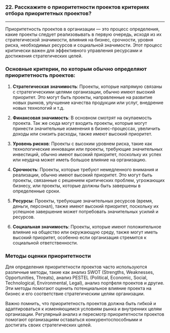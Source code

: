 ### 22. Расскажите о приоритетности проектов критериях отбора приоритетных проектов?

---

Приоритетность проектов в организации — это процесс определения, какие проекты следует реализовывать в первую очередь, исходя из их стратегической значимости, влияния на бизнес, срочности, уровня риска, необходимых ресурсов и социальной значимости. Этот процесс критически важен для эффективного управления ресурсами и достижения стратегических целей. 
### Основные критерии, по которым обычно определяют приоритетность проектов:

1.  **Стратегическая значимость**: Проекты, которые напрямую связаны с стратегическими целями организации, обычно имеют высокий приоритет. Это могут быть проекты, направленные на развитие новых рынков, улучшение качества продукции или услуг, внедрение новых технологий и т.д.

2.  **Финансовая значимость**: В основном смотрят на окупаемость проекта. Так же сюда могут входить проекты, которые могут принести значительные изменения в бизнес-процессах, увеличить доходы или снизить расходы, также имеют высокий приоритет.

3.  **Уровень рисков**: Проекты с высоким уровнем риска, такие как технологические инновации или проекты, требующие значительных инвестиций, обычно имеют высокий приоритет, поскольку их успех или неудача может иметь большое влияние на организацию.

4.  **Срочность**: Проекты, которые требуют немедленного внимания и реализации, обычно имеют высокий приоритет. Это могут быть проекты, связанные с решением критических проблем, угрожающих бизнесу, или проекты, которые должны быть завершены в определенные сроки.

5.  **Ресурсы**: Проекты, требующие значительных ресурсов (время, деньги, персонал), также имеют высокий приоритет, поскольку их успешное завершение может потребовать значительных усилий и ресурсов.

6.  **Социальная значимость**: Проекты, которые имеют положительное влияние на общество или окружающую среду, также могут иметь высокий приоритет, особенно если организация стремится к социальной ответственности.

### Методы оценки приоритетности

Для определения приоритетности проектов часто используются различные методы, такие как анализ SWOT (Strengths, Weaknesses, Opportunities, Threats), анализ PESTEL (Political, Economic, Social, Technological, Environmental, Legal), анализ портфеля проектов и другие. Эти методы помогают оценить потенциальное влияние проекта на бизнес и его соответствие стратегическим целям организации.

Важно помнить, что приоритетность проектов должна быть гибкой и адаптироваться к изменяющимся условиям рынка и внутренних целям организации. Регулярный анализ и пересмотр приоритетности проектов помогают организациям оставаться конкурентоспособными и достигать своих стратегических целей.
